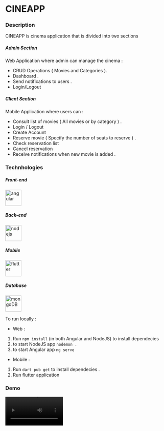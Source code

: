 # CINEAPP


### Description
CINEAPP is cinema application that is divided into two sections 

<h5> Admin Section</h5>

Web Application where admin can manage the cinema : 
- CRUD Operations ( Movies and Categories ). 
- Dashboard .
- Send notifications to users .
- Login/Logout


<h5> Client Section </h5>

Mobile Application where users can : 
- Consult list of movies ( All movies or by category ) . 
- Login / Logout
- Create Account 
- Reserve movie ( Specify the number of seats to reserve ) .
- Check reservation list
- Cancel reservation
- Receive notifications when new movie is added .



### Technhologies

<h5> Front-end </h5>
<img  alt="angular" width="50px" src="https://upload.wikimedia.org/wikipedia/commons/thumb/c/cf/Angular_full_color_logo.svg/langfr-220px-Angular_full_color_logo.svg.png" />
<h5> Back-end </h5>
<img  alt="nodejs" width="50px" src="https://upload.wikimedia.org/wikipedia/commons/thumb/d/d9/Node.js_logo.svg/1280px-Node.js_logo.svg.png" />
<h5> Mobile </h5>
<img  alt="flutter" width="50px" src="https://upload.wikimedia.org/wikipedia/commons/1/17/Google-flutter-logo.png" />
<h5> Database </h5>
<img  alt="mongoDB" width="50px" src="https://upload.wikimedia.org/wikipedia/fr/thumb/4/45/MongoDB-Logo.svg/1280px-MongoDB-Logo.svg.png" />

To run locally : 
- Web : <br/>
1. Run  ```npm install``` (in both Angular and NodeJS) to install dependecies
2. to start NodeJS app  ```nodemon .``` 
3. to start Angular app  ```ng serve``` 

- Mobile : <br/>
1. Run ```dart pub get``` to install dependecies .
2. Run flutter application
### Demo 

<video src='Demo/demo.mp4' width=180/>



